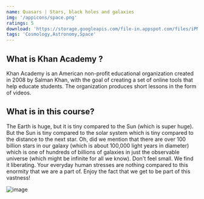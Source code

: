 ```yaml
---
name: Quasars | Stars, black holes and galaxies
img: '/appicons/space.png'
ratings: 5
download: 'https://storage.googleapis.com/file-in.appspot.com/files/iPMQyuOLD6.zip'
tags: 'Cosmology,Astronomy,Space'
---
```


## What is Khan Academy ?

Khan Academy is an American non-profit educational organization created in 2008 by Salman Khan, with the goal of creating a set of online tools that help educate students. The organization produces short lessons in the form of videos.

## What is in this course?

The Earth is huge, but it is tiny compared to the Sun (which is super huge). But the Sun is tiny compared to the solar system which is tiny compared to the distance to the next star. Oh, did we mention that there are over 100 billion stars in our galaxy (which is about 100,000 light years in diameter) which is one of hundreds of billions of galaxies in just the observable universe (which might be infinite for all we know). Don't feel small. We find it liberating. Your everyday human stresses are nothing compared to this enormity that we are a part of. Enjoy the fact that we get to be part of this vastness!

<img src="../../screenshots/Cosmouni/ss1.png" alt="image" >
